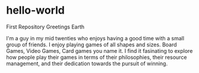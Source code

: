 # hello-world
First Repository
Greetings Earth

I'm a guy in my mid twenties who enjoys having a good time with a small group of friends. I enjoy playing games of all shapes and sizes. Board Games, Video Games, Card games you name it. I find it fasinating to explore how people play their games in terms of their philosophies, their resource management, and their dedication towards the pursuit of winning.
